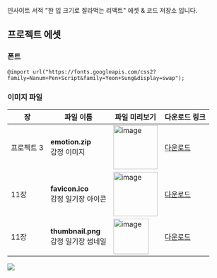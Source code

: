 인사이트 서적 "한 입 크기로 잘라먹는 리액트" 
에셋 & 코드 저장소 입니다.

## 프로젝트 에셋

### 폰트

```
@import url("https://fonts.googleapis.com/css2?family=Nanum+Pen+Script&family=Yeon+Sung&display=swap");
```

### 이미지 파일

|  장  | 파일 이름 | 파일 미리보기 | 다운로드 링크 |
|---|---|---|---|
| 프로젝트 3 | **emotion.zip**<br/>감정 이미지 | <img height="100" alt="image" src="https://user-images.githubusercontent.com/46296754/170852664-b14de88b-7167-4614-a658-a5410747801d.png"> | [다운로드](https://drive.google.com/file/d/18yHh0G1OYHhwO8dsapcSHnOg3T1oWiWg/view?usp=sharing) |
| 11장 | **favicon.ico**<br/> 감정 일기장 아이콘 | <img height="100" alt="image" src="https://user-images.githubusercontent.com/46296754/170852679-d23d8e85-1508-4b07-9439-10a642837cd3.png"> | [다운로드](https://drive.google.com/file/d/1bj9pO6_1n56mg5yaQW0dK06k1X1d95-q/view?usp=sharing) |
| 11장 | **thumbnail.png**<br/>감정 일기장 썸네일 | <img height="80" alt="image" src="https://user-images.githubusercontent.com/46296754/170852703-3d1f17e2-4974-40dd-8c66-0de49db016b0.png"/> | [다운로드](https://drive.google.com/file/d/13fhUVpbbgUfSEnZjmIYoTnHp8XPGnbrn/view?usp=sharing) |


![](https://cdn.inflearn.com/public/files/courses/328340/b1a281cf-51a0-4d70-a5c3-17241ef45358/328340-eng.png)
